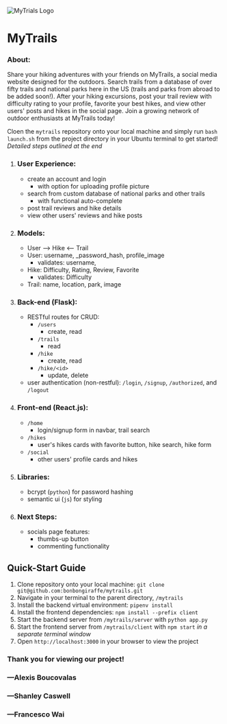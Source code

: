 ![MyTrials Logo](./client/src/myTrails.png "MT-logo")
# MyTrails
### About:
Share your hiking adventures with your friends on MyTrails, a social media website designed for the outdoors. Search trails from a database of over fifty trails and national parks here in the US (trails and parks from abroad to be added soon!). After your hiking excursions, post your trail review with difficulty rating to your profile, favorite your best hikes, and view other users' posts and hikes in the social page. Join a growing network of outdoor enthusiasts at MyTrails today!

Cloen the `mytrails` repository onto your local machine and simply run `bash launch.sh` from the project directory in your Ubuntu terminal to get started! *Detailed steps outlined at the end*

1. ### User Experience:
    - create an account and login
        - with option for uploading profile picture
    - search from custom database of national parks and other trails
        - with functional auto-complete
    - post trail reviews and hike details
    - view other users' reviews and hike posts
2. ### Models:
    - User --> Hike <-- Trail
    - User: username, _password_hash, profile_image
        - validates: username, 
    - Hike: Difficulty, Rating, Review, Favorite
        - validates: Difficulty
    - Trail: name, location, park, image
3. ### Back-end (Flask):
    - RESTful routes for CRUD:
        - `/users`
            - create, read
        - `/trails`
            - read
        - `/hike`
            - create, read
        - `/hike/<id>`
            - update, delete
    - user authentication (non-restful): `/login`, `/signup`, `/authorized`, and `/logout`
4. ### Front-end (React.js):
    - `/home`
        - login/signup form in navbar, trail search
    - `/hikes`
        - user's hikes cards with favorite button, hike search, hike form
    - `/social`
        - other users' profile cards and hikes
5. ### Libraries: 
    - bcrypt (`python`) for password hashing
    - semantic ui (`js`) for styling
6. ### Next Steps:
    - socials page features:
        - thumbs-up button 
        - commenting functionality

## Quick-Start Guide
1. Clone repository onto your local machine: `git clone git@github.com:bonbongiraffe/mytrails.git`
2. Navigate in your terminal to the parent directory, `/mytrails`
3. Install the backend virtual environment: `pipenv install`
4. Install the frontend dependencies: `npm install --prefix client`
5. Start the backend server from `/mytrails/server` with `python app.py`
6. Start the frontend server from `/mytrails/client` with `npm start` *in a separate terminal window*
7. Open `http://localhost:3000` in your browser to view the project

### Thank you for viewing our project!
### —Alexis Boucovalas
### —Shanley Caswell
### —Francesco Wai
